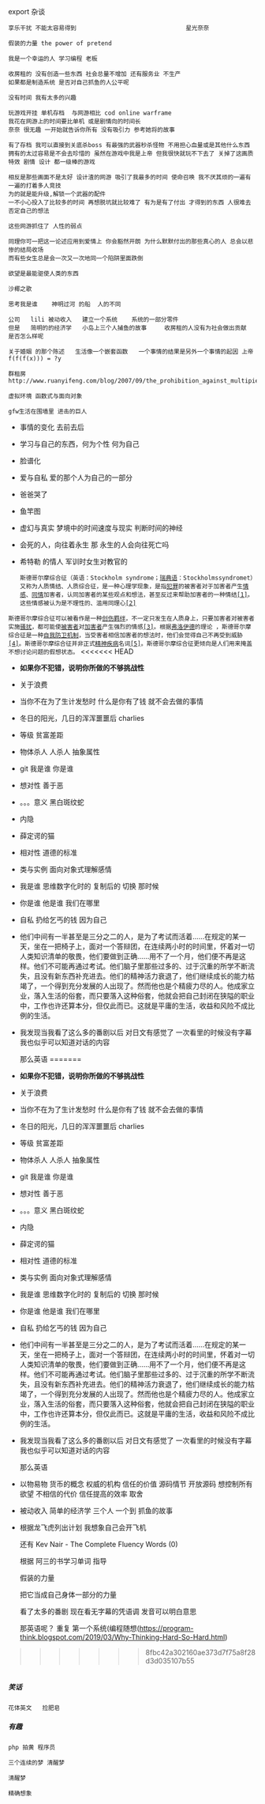 export 杂谈

```
享乐干扰 不能太容易得到                               星光奈奈
```


```
假装的力量 the power of pretend
```


```
我是一个幸运的人 学习编程 老板 
```
```
收房租的 没有创造一些东西 社会总量不增加 还有服务业 不生产
如果都是制造系统 是否对自己抓鱼的人公平呢
```

```
没有时间 我有太多的兴趣
```

```
玩游戏开挂 单机存档  与网游相比 cod online warframe
我花在网游上的时间要比单机 或是剧情向的时间长
奈奈 很无趣 一开始就告诉你所有 没有吸引力 参考她将的故事

有了存档 我可以直接到关底杀boss 有最强的武器秒杀怪物 不用担心血量或是其他什么东西
拥有的太过容易是不会去珍惜的 虽然在游戏中我是上帝 但我很快就玩不下去了 关掉了这画质 特效 剧情 设计 都一级棒的游戏

相反是那些画面不是太好 设计渣的网游 吸引了我最多的时间 使命召唤 我不厌其烦的一遍有一遍的打着多人竞技
为的就是能升级,解锁一个武器的配件 
一不小心投入了比较多的时间 再想脱坑就比较难了 有为是有了付出 才得到的东西 人很难去否定自己的想法

这些网游抓住了 人性的弱点

同理你可一把这一论述应用到爱情上 你会豁然开朗 为什么默默付出的那些真心的人 总会以悲惨的结局收场
而有些女生总是会一次又一次地同一个陷阱里面跌倒

欲望是最能驱使人类的东西
```

```
沙椰之歌
```

```
思考我是谁    神明过河 的船  人的不同
```

```
公司   lili 被动收入   建立一个系统    系统的一部分零件
但是   简明的的经济学   小岛上三个人捕鱼的故事     收房租的人没有为社会做出贡献  是否怎么样呢
```

```
关于婚姻 的那个陈述   生活像一个嵌套函数   一个事情的结果是另外一个事情的起因 上帝f(f(f(x))) = ?y
```

```
群租房
http://www.ruanyifeng.com/blog/2007/09/the_prohibition_against_multipie_dwelling_is_illegal.html
```

```
虚拟环境 函数式与面向对象

```
```
gfw生活在围墙里 进击的巨人
```

* 事情的变化 去前去后
* 学习与自己的东西，何为个性 何为自己
* 脸谱化
* 爱与自私  爱的那个人为自己的一部分
* 爸爸哭了
* 鱼竿图 
* 虚幻与真实   梦境中的时间速度与现实    判断时间的神经
* 会死的人，向往着永生  那 永生的人会向往死亡吗
* 希特勒 的情人  军训时女生对教官的

  `斯德哥尔摩综合征（英语：Stockholm syndrome；`[`瑞典语`](https://zh.wikipedia.org/wiki/瑞典語)`：Stockholmssyndromet）又称为人质情结、人质综合征，是一种心理学现象，是指`[`犯罪`](https://zh.wikipedia.org/wiki/犯罪)`的被害者对于加害者产生`[`情感`](https://zh.wikipedia.org/wiki/情感)`、`[`同情`](https://zh.wikipedia.org/wiki/同情)`加害者，认同加害者的某些观点和想法，甚至反过来帮助加害者的一种情结`[`[1]`](https://zh.wikipedia.org/wiki/斯德哥爾摩症候群#cite_note-FBI_bulletin-1)`。这些情感被认为是不理性的、滥用同理心`[`[2]`](https://zh.wikipedia.org/wiki/斯德哥爾摩症候群#cite_note-2)

`斯德哥尔摩综合征可以被看作是一种`[`创伤羁绊`](https://zh.wikipedia.org/w/index.php?title=創傷羈絆&action=edit&redlink=1)`，不一定只发生在人质身上，只要加害者对被害者实施`[`骚扰`](https://zh.wikipedia.org/wiki/騷擾)`，都可能使`[`被害者`](https://zh.wikipedia.org/wiki/被害者)`对`[`加害者`](https://zh.wikipedia.org/w/index.php?title=加害者&action=edit&redlink=1)`产生强烈的情感`[`[3]`](https://zh.wikipedia.org/wiki/斯德哥爾摩症候群#cite_note-3)`。根据`[`弗洛伊德`](https://zh.wikipedia.org/wiki/弗洛伊德)`的理论 ，斯德哥尔摩综合征是一种`[`自我防卫机制`](https://zh.wikipedia.org/wiki/自我防衛機制)`，当受害者相信加害者的想法时，他们会觉得自己不再受到威胁`[`[4]`](https://zh.wikipedia.org/wiki/斯德哥爾摩症候群#cite_note-4)`。斯德哥尔摩综合征并非正式`[`精神疾病`](https://zh.wikipedia.org/wiki/精神疾病)`名词`[`[5]`](https://zh.wikipedia.org/wiki/斯德哥爾摩症候群#cite_note-5)`。斯德哥尔摩综合征更倾向是人们用来掩盖不想讨论问题的假想状态。`
<<<<<<< HEAD

* **如果你不犯错，说明你所做的不够挑战性**
* 关于浪费
* 当你不在为了生计发愁时 什么是你有了钱 就不会去做的事情
* 冬日的阳光，几日的浑浑噩噩后 charlies
* 等级 贫富差距
* 物体杀人 人杀人  抽象属性
* git 我是谁 你是谁
* 想对性 善于恶
* 。。。意义 黑白斑纹蛇
* 内隐
* 薛定谔的猫
* 相对性 道德的标准
* 类与实例 面向对象式理解感情
* 我是谁  思维数字化时的 复制后的 切换 那时候 
* 你是谁 他是谁 我们在哪里
* 自私 扔给乞丐的钱 因为自己
* 他们中间有一半甚至是三分之二的人，是为了考试而活着……在规定的某一天，坐在一把椅子上，面对一个答辩团，在连续两小时的时间里，怀着对一切人类知识清单的敬畏，他们要做到正确……用不了一个月，他们便不再是这样。他们不可能再通过考试。他们脑子里那些过多的、过于沉重的所学不断流失，且没有新东西补充进去。他们的精神活力衰退了，他们继续成长的能力枯竭了，一个得到充分发展的人出现了。然而他也是个精疲力尽的人。他成家立业，落入生活的俗套，而只要落入这种俗套，他就会把自己封闭在狭隘的职业中，工作也许还算本分，但仅此而已。这就是平庸的生活，收益和风险不成比例的生活。

* 我发现当我看了这么多的番剧以后 对日文有感觉了 一次看里的时候没有字幕我也似乎可以知道对话的内容

  那么英语
=======

* **如果你不犯错，说明你所做的不够挑战性**

* 关于浪费

* 当你不在为了生计发愁时 什么是你有了钱 就不会去做的事情

* 冬日的阳光，几日的浑浑噩噩后 charlies

* 等级 贫富差距

* 物体杀人 人杀人  抽象属性

* git 我是谁 你是谁

* 想对性 善于恶

* 。。。意义 黑白斑纹蛇

* 内隐

* 薛定谔的猫

* 相对性 道德的标准

* 类与实例 面向对象式理解感情

* 我是谁  思维数字化时的 复制后的 切换 那时候 

* 你是谁 他是谁 我们在哪里

* 自私 扔给乞丐的钱 因为自己

* 他们中间有一半甚至是三分之二的人，是为了考试而活着……在规定的某一天，坐在一把椅子上，面对一个答辩团，在连续两小时的时间里，怀着对一切人类知识清单的敬畏，他们要做到正确……用不了一个月，他们便不再是这样。他们不可能再通过考试。他们脑子里那些过多的、过于沉重的所学不断流失，且没有新东西补充进去。他们的精神活力衰退了，他们继续成长的能力枯竭了，一个得到充分发展的人出现了。然而他也是个精疲力尽的人。他成家立业，落入生活的俗套，而只要落入这种俗套，他就会把自己封闭在狭隘的职业中，工作也许还算本分，但仅此而已。这就是平庸的生活，收益和风险不成比例的生活。

* 我发现当我看了这么多的番剧以后 对日文有感觉了 一次看里的时候没有字幕我也似乎可以知道对话的内容

  那么英语

* 以物易物   货币的概念   权威的机构  信任的价值   源码情节 开放源码  想控制所有欲望  不相信的代价  信任提高的效率    取舍

* 被动收入  简单的经济学   三个人 一个到 抓鱼的故事

* 根据龙飞虎列出计划  我想象自己会开飞机

  还有 Kev Nair - The Complete Fluency Words (0)

  根据 阿三的书学习单词 指导

  假装的力量

  把它当成自己身体一部分的力量

  看了太多的番剧  现在看无字幕的凭语调 发音可以明白意思 

  那英语呢？ 重复 第一个系统(编程随想(<https://program-think.blogspot.com/2019/03/Why-Thinking-Hard-So-Hard.html>)
>>>>>>> 8fbc42a302160ae373d7f75a8f28d3d035107b55

```

```

##### 笑话
```
花体英文   捡肥皂
```
##### 有趣
```
php 拍黄 程序员
```
```
三个连续的梦 清醒梦 
```
```
清醒梦
```
```
精确想象
```